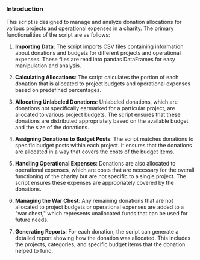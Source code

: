 ### Introduction

This script is designed to manage and analyze donation allocations for various projects and operational expenses in a charity. The primary functionalities of the script are as follows:

1. **Importing Data**: The script imports CSV files containing information about donations and budgets for different projects and operational expenses. These files are read into pandas DataFrames for easy manipulation and analysis.

2. **Calculating Allocations**: The script calculates the portion of each donation that is allocated to project budgets and operational expenses based on predefined percentages.

3. **Allocating Unlabeled Donations**: Unlabeled donations, which are donations not specifically earmarked for a particular project, are allocated to various project budgets. The script ensures that these donations are distributed appropriately based on the available budget and the size of the donations.

4. **Assigning Donations to Budget Posts**: The script matches donations to specific budget posts within each project. It ensures that the donations are allocated in a way that covers the costs of the budget items.

5. **Handling Operational Expenses**: Donations are also allocated to operational expenses, which are costs that are necessary for the overall functioning of the charity but are not specific to a single project. The script ensures these expenses are appropriately covered by the donations.

6. **Managing the War Chest**: Any remaining donations that are not allocated to project budgets or operational expenses are added to a "war chest," which represents unallocated funds that can be used for future needs.

7. **Generating Reports**: For each donation, the script can generate a detailed report showing how the donation was allocated. This includes the projects, categories, and specific budget items that the donation helped to fund.
